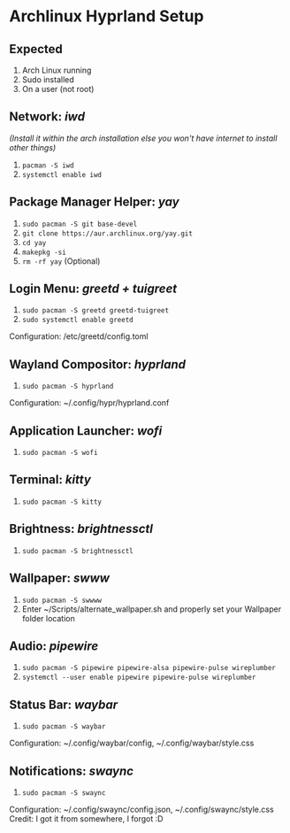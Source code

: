 # Archlinux Hyprland Setup


## Expected
1. Arch Linux running
3. Sudo installed
2. On a user (not root)


## Network: *iwd*
*(Install it within the arch installation else you won't have internet to install other things)*  
1. `pacman -S iwd`
2. `systemctl enable iwd`


## Package Manager Helper: *yay*
1. `sudo pacman -S git base-devel`
2. `git clone https://aur.archlinux.org/yay.git`
3. `cd yay`
4. `makepkg -si`
5. `rm -rf yay` (Optional)


## Login Menu: *greetd + tuigreet*
1. `sudo pacman -S greetd greetd-tuigreet`
2. `sudo systemctl enable greetd`

Configuration: /etc/greetd/config.toml


## Wayland Compositor: *hyprland*
1. `sudo pacman -S hyprland`

Configuration: ~/.config/hypr/hyprland.conf


## Application Launcher: *wofi*
1. `sudo pacman -S wofi`


## Terminal: *kitty*
1. `sudo pacman -S kitty`


## Brightness: *brightnessctl*
1. `sudo pacman -S brightnessctl`


## Wallpaper: *swww*
1. `sudo pacman -S swwww`
2. Enter ~/Scripts/alternate_wallpaper.sh and properly set your Wallpaper folder location


## Audio: *pipewire*
1. `sudo pacman -S pipewire pipewire-alsa pipewire-pulse wireplumber`
2. `systemctl --user enable pipewire pipewire-pulse wireplumber`


## Status Bar: *waybar*
1. `sudo pacman -S waybar`

Configuration: ~/.config/waybar/config, ~/.config/waybar/style.css


## Notifications: *swaync*
1. `sudo pacman -S swaync`

Configuration: ~/.config/swaync/config.json, ~/.config/swaync/style.css
Credit: I got it from somewhere, I forgot :D